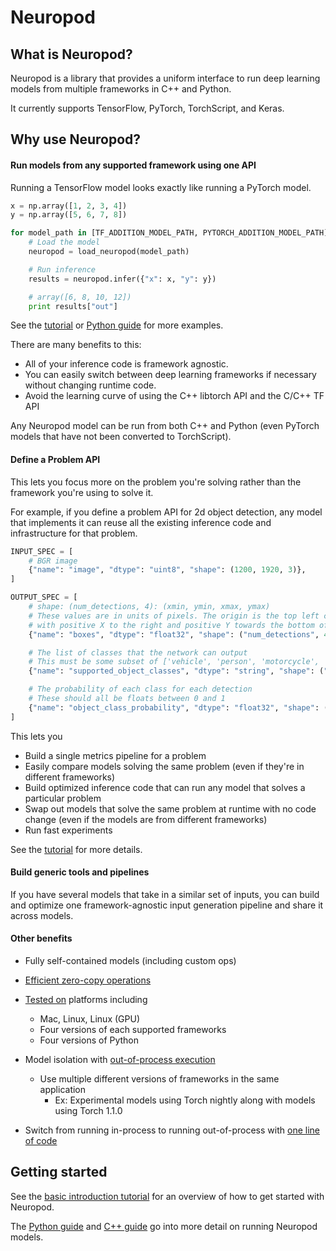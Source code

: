 # Neuropod

## What is Neuropod?

Neuropod is a library that provides a uniform interface to run deep learning models from multiple frameworks in C++ and Python.

It currently supports TensorFlow, PyTorch, TorchScript, and Keras.

## Why use Neuropod?

#### Run models from any supported framework using one API

Running a TensorFlow model looks exactly like running a PyTorch model.

```py
x = np.array([1, 2, 3, 4])
y = np.array([5, 6, 7, 8])

for model_path in [TF_ADDITION_MODEL_PATH, PYTORCH_ADDITION_MODEL_PATH]:
    # Load the model
    neuropod = load_neuropod(model_path)

    # Run inference
    results = neuropod.infer({"x": x, "y": y})

    # array([6, 8, 10, 12])
    print results["out"]
```

See the [tutorial](tutorial.md) or [Python guide](pyguide.md) for more examples.

There are many benefits to this:

- All of your inference code is framework agnostic.
- You can easily switch between deep learning frameworks if necessary without changing runtime code.
- Avoid the learning curve of using the C++ libtorch API and the C/C++ TF API

Any Neuropod model can be run from both C++ and Python (even PyTorch models that have not been converted to TorchScript).

#### Define a Problem API

This lets you focus more on the problem you're solving rather than the framework you're using to solve it.

For example, if you define a problem API for 2d object detection, any model that implements it can reuse all the existing inference code and infrastructure for that problem.

```py
INPUT_SPEC = [
    # BGR image
    {"name": "image", "dtype": "uint8", "shape": (1200, 1920, 3)},
]

OUTPUT_SPEC = [
    # shape: (num_detections, 4): (xmin, ymin, xmax, ymax)
    # These values are in units of pixels. The origin is the top left corner
    # with positive X to the right and positive Y towards the bottom of the image
    {"name": "boxes", "dtype": "float32", "shape": ("num_detections", 4)},

    # The list of classes that the network can output
    # This must be some subset of ['vehicle', 'person', 'motorcycle', 'bicycle']
    {"name": "supported_object_classes", "dtype": "string", "shape": ("num_classes",)},

    # The probability of each class for each detection
    # These should all be floats between 0 and 1
    {"name": "object_class_probability", "dtype": "float32", "shape": ("num_detections", "num_classes")},
]
```

This lets you

- Build a single metrics pipeline for a problem
- Easily compare models solving the same problem (even if they're in different frameworks)
- Build optimized inference code that can run any model that solves a particular problem
- Swap out models that solve the same problem at runtime with no code change (even if the models are from different frameworks)
- Run fast experiments

See the [tutorial](tutorial.md) for more details.

#### Build generic tools and pipelines

If you have several models that take in a similar set of inputs, you can build and optimize one framework-agnostic input generation pipeline and share it across models.

#### Other benefits

- Fully self-contained models (including custom ops)
- [Efficient zero-copy operations](advanced/efficient_tensor_creation.md)
- [Tested on](developing.md#build-matrix) platforms including
    - Mac, Linux, Linux (GPU)
    - Four versions of each supported frameworks
    - Four versions of Python

- Model isolation with [out-of-process execution](advanced/ope.md)
    - Use multiple different versions of frameworks in the same application
        - Ex: Experimental models using Torch nightly along with models using Torch 1.1.0
- Switch from running in-process to running out-of-process with [one line of code](advanced/ope.md)

## Getting started

See the [basic introduction tutorial](tutorial.md) for an overview of how to get started with Neuropod.

The [Python guide](pyguide.md) and [C++ guide](cppguide.md) go into more detail on running Neuropod models.
